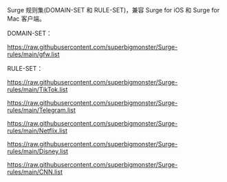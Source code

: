 Surge 规则集(DOMAIN-SET 和 RULE-SET)，兼容 Surge for iOS 和 Surge for Mac 客户端。

DOMAIN-SET：

https://raw.githubusercontent.com/superbigmonster/Surge-rules/main/gfw.list


RULE-SET：

https://raw.githubusercontent.com/superbigmonster/Surge-rules/main/TikTok.list

https://raw.githubusercontent.com/superbigmonster/Surge-rules/main/Telegram.list

https://raw.githubusercontent.com/superbigmonster/Surge-rules/main/Netflix.list

https://raw.githubusercontent.com/superbigmonster/Surge-rules/main/Disney.list

https://raw.githubusercontent.com/superbigmonster/Surge-rules/main/CNN.list

